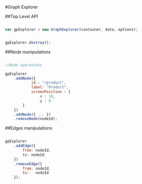 #Graph Explorer

##Top Level API

```js

var gpExplorer = new GraphExplorer(container, data, options);


gpExplorer.destroy();

```

##Node manipulations

```js

//Node operations

gpExplorer
	.addNode({
			id : "/product",
			label: "Product",
			screenPosition : {
				x : 10,
				y : 8
		} 	
	})
	.addNode({ ... })
	.removeNode(nodeId);


```

##Edges manipulations 

```js

gpExplorer
	.addEdge({
		from: nodeId,
		to: nodeId
	})
	.removeEdge({
		from: nodeId,
		to:	  nodeId 
	});


```
